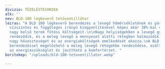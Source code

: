 ```yaml
---
divizio: TÜZELÉSTECHNIKA
alk: ''
nev: BLD-100 légkeverő tetőventillátor
leiras: "A BLD 100 légkeverő berendezés a levegő hőmérsékletének és páratartalmának
  vízszintes és függőleges irányú kiegyenlítésével képes akár 30%-kal csökkenteni
  nagy belső terek fűtési költségeit.\n\nNagy helyiségekben a levegő gyakran rétegekbe
  rendeződik, és a meleg levegő a mennyezet alatti rétegben halmozódik fel. Ez a jelenség
  nagy hőveszteséget és az energiaköltségek emelkedését okozza.\nA BLD 100 légkeverő
  berendezéssel megelőzhető a meleg levegő rétegekbe rendeződése, ezáltal csökkenthető
  az energiaszükséglet és javítható a komfortérzet. "
boritokep: "/uploads/bld-100-tetoventillator.webp"

---
```

